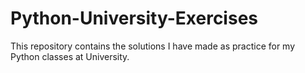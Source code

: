 # Python-University-Exercises
This repository contains the solutions I have made as practice for my Python classes at University.
